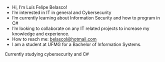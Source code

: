 - Hi, I’m Luís Felipe Belasco!
- I’m interested in IT in general and Cybersecurity
- I’m currently learning about Information Security and how to program in C#
- I’m looking to collaborate on any IT related projects to increase my knowledge and experience.
- How to reach me: belascol@hotmail.com
- I am a student at UFMG for a Bachelor of Information Systems.


Currently studying cybersecurity and C#

